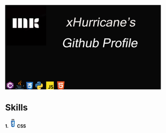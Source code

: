 <img src="Header.png" alt="Header Image"/>

# Skills

**1.** <img src="css3.png" alt="CSS" width="20" height="30"/> **CSS**
